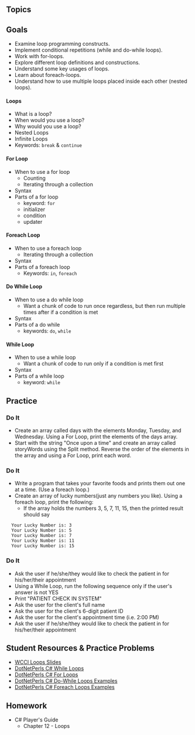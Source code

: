 ## Topics
## Goals
- Examine loop programming constructs.
- Implement conditional repetitions (while and do-while loops).
- Work with for-loops. 
- Explore different loop definitions and constructions.
- Understand some key usages of loops.
- Learn about foreach-loops.
- Understand how to use multiple loops placed inside each other (nested loops).
#### Loops
 - What is a loop?
 - When would you use a loop?
 - Why would you use a loop?
 - Nested Loops
 - Infinite Loops
 - Keywords: `break` & `continue`
 #### For Loop
 - When to use a for loop
   - Counting
   - Iterating through a collection
 - Syntax
 - Parts of a for loop
   - keyword: `for`
   - initializer
   - condition
   - updater
#### Foreach Loop
 - When to use a foreach loop
   - Iterating through a collection
 - Syntax
 - Parts of a foreach loop
   - Keywords: `in`, `foreach`
#### Do While Loop
 - When to use a do while loop
   - Want a chunk of code to run once regardless, but then run multiple times after if a condition is met
 - Syntax
 - Parts of a do while
   - keywords: `do`, `while`
#### While Loop
 - When to use a while loop
   - Want a chunk of code to run only if a condition is met first
 - Syntax
 - Parts of a while loop
   - keyword: `while`
   
## Practice
### Do It
- Create an array called days with the elements Monday, Tuesday, and Wednesday. Using a For Loop, print the elements of the days array.
- Start with the string "Once upon a time" and create an array called storyWords using the Split method. Reverse the order of the elements in the array and using a For Loop, print each word.
### Do It
- Write a program that takes your favorite foods and prints them out one at a time. (Use a foreach loop.)
- Create an array of lucky numbers(just any numbers you like). Using a foreach loop, print the following:
  - If the array holds the numbers 3, 5, 7, 11, 15, then the printed result should say
```
  Your Lucky Number is: 3
  Your Lucky Number is: 5
  Your Lucky Number is: 7
  Your Lucky Number is: 11
  Your Lucky Number is: 15
```

### Do It
- Ask the user if he/she/they would like to check the patient in for his/her/their appointment
- Using a While Loop, run the following sequence only if the user's answer is not YES
- Print "PATIENT CHECK IN SYSTEM"
- Ask the user for the client's full name
- Ask the user for the client's 6-digit patient ID
- Ask the user for the client's appointment time (i.e. 2:00 PM)
- Ask the user if he/she/they would like to check the patient in for his/her/their appointment

## Student Resources & Practice Problems
- [WCCI Loops Slides](https://docs.google.com/presentation/d/1PAezSNr2UKAvdcfRRrTvM4aOICA-i8xxzAREAppCrQ8/edit?usp=sharing)
- [DotNetPerls C# While Loops](https://www.dotnetperls.com/while)
- [DotNetPerls C# For Loops](https://www.dotnetperls.com/for)
- [DotNetPerls C# Do-While Loops Examples](https://www.dotnetperls.com/do)
- [DotNetPerls C# Foreach Loops Examples](https://www.dotnetperls.com/foreach)
 
## Homework
 - C# Player's Guide
    - Chapter 12 - Loops
